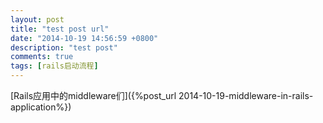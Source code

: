 ```yaml
---
layout: post
title: "test post url"
date: "2014-10-19 14:56:59 +0800"
description: "test post"
comments: true
tags: [rails启动流程]
---
```



[Rails应用中的middleware们]({%post_url 2014-10-19-middleware-in-rails-application%})


